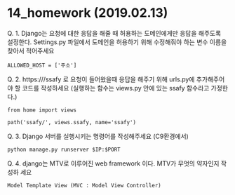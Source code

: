 # 14_homework (2019.02.13)



Q. 1.  Django는 요청에 대한 응답을 해줄 때 허용하는 도메인에게만 응답을 해주도록 설정한다. Settings.py 파일에서 도메인을 허용하기 위해 수정해줘야 하는 변수 이름을 찾아서 적어주세요

```
ALLOWED_HOST = ['주소']
```



Q. 2. https://<your-server-url>/ssafy 로 요청이 들어왔을때 응답을 해주기 위해 urls.py에 추가해주어야 할 코드를 작성하세요 (실행하는 함수는 views.py 안에 있는 ssafy 함수라고 가정한다.)

```
from home import views

path('ssafy/', views.ssafy, name='ssafy')
```



Q. 3. Django 서버를 실행시키는 명령어를 작성해주세요 (C9환경에서)

```
python manage.py runserver $IP:$PORT
```



Q. 4. django는 MTV로 이루어진 web framework 이다. MTV가 무엇의 약자인지 작성하 세요

```
Model Template View (MVC : Model View Controller)
```



